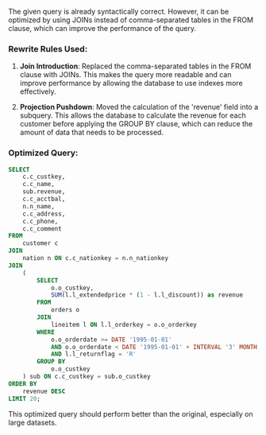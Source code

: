 The given query is already syntactically correct. However, it can be optimized by using JOINs instead of comma-separated tables in the FROM clause, which can improve the performance of the query. 

### Rewrite Rules Used:

1. **Join Introduction**: Replaced the comma-separated tables in the FROM clause with JOINs. This makes the query more readable and can improve performance by allowing the database to use indexes more effectively.

2. **Projection Pushdown**: Moved the calculation of the 'revenue' field into a subquery. This allows the database to calculate the revenue for each customer before applying the GROUP BY clause, which can reduce the amount of data that needs to be processed.

### Optimized Query:

```sql
SELECT 
    c.c_custkey, 
    c.c_name, 
    sub.revenue, 
    c.c_acctbal, 
    n.n_name, 
    c.c_address, 
    c.c_phone, 
    c.c_comment 
FROM 
    customer c 
JOIN 
    nation n ON c.c_nationkey = n.n_nationkey 
JOIN 
    (
        SELECT 
            o.o_custkey, 
            SUM(l.l_extendedprice * (1 - l.l_discount)) as revenue 
        FROM 
            orders o 
        JOIN 
            lineitem l ON l.l_orderkey = o.o_orderkey 
        WHERE 
            o.o_orderdate >= DATE '1995-01-01' 
            AND o.o_orderdate < DATE '1995-01-01' + INTERVAL '3' MONTH 
            AND l.l_returnflag = 'R' 
        GROUP BY 
            o.o_custkey
    ) sub ON c.c_custkey = sub.o_custkey 
ORDER BY 
    revenue DESC 
LIMIT 20;
```

This optimized query should perform better than the original, especially on large datasets.